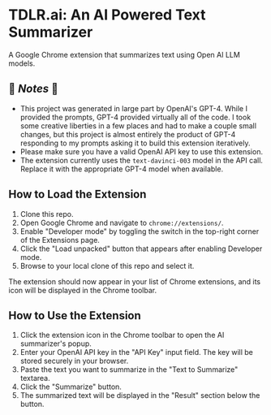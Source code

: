 # TDLR.ai: An AI Powered Text Summarizer

A Google Chrome extension that summarizes text using Open AI LLM models.

## 🚧 _*Notes*_ 🚧
- This project was generated in large part by OpenAI's GPT-4. While I provided the prompts, GPT-4 provided virtually all of the code. I took some creative liberties in a few places and had to make a couple small changes, but this project is almost entirely the product of GPT-4 responding to my prompts asking it to build this extension iteratively.  
- Please make sure you have a valid OpenAI API key to use this extension.
- The extension currently uses the `text-davinci-003` model in the API call. Replace it with the appropriate GPT-4 model when available.

## How to Load the Extension

1. Clone this repo.
2. Open Google Chrome and navigate to `chrome://extensions/`.
3. Enable "Developer mode" by toggling the switch in the top-right corner of the Extensions page.
4. Click the "Load unpacked" button that appears after enabling Developer mode.
5. Browse to your local clone of this repo and select it.

The extension should now appear in your list of Chrome extensions, and its icon will be displayed in the Chrome toolbar.

## How to Use the Extension

1. Click the extension icon in the Chrome toolbar to open the AI summarizer's popup.
2. Enter your OpenAI API key in the "API Key" input field. The key will be stored securely in your browser.
3. Paste the text you want to summarize in the "Text to Summarize" textarea.
4. Click the "Summarize" button.
5. The summarized text will be displayed in the "Result" section below the button.